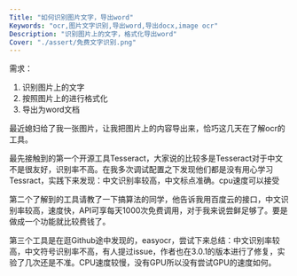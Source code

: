 ```yaml
---
Title: "如何识别图片文字，导出word"
Keywords: "ocr,图片文字识别,导出word,导出docx,image ocr"
Description: "识别图片上的文字，格式化导出word"
Cover: "./assert/免费文字识别.png"
---
```




需求：

1. 识别图片上的文字
2. 按照图片上的进行格式化
3. 导出为word文档



最近媳妇给了我一张图片，让我把图片上的内容导出来，恰巧这几天在了解ocr的工具。

最先接触到的第一个开源工具Tesseract，大家说的比较多是Tesseract对于中文不是很友好，识别率不高。在我多次调试配置之下发现他们都是没有用心学习Tessract，实践下来发现：中文识别率较高，中文标点准确。cpu速度可以接受

第二个了解到的工具请教了一下搞算法的同学，他告诉我用百度云的接口，中文识别率较高，速度快，API可享每天1000次免费调用，对于我来说尝鲜足够了。要是做成一个功能就比较费钱了。

第三个工具是在逛Github途中发现的，easyocr，尝试下来总结：中文识别率较高，中文符号识别率不高，有人提过issue，作者也在3.0.1的版本进行了修复，实验了几次还是不准。CPU速度较慢，没有GPU所以没有尝试GPU的速度如何。

